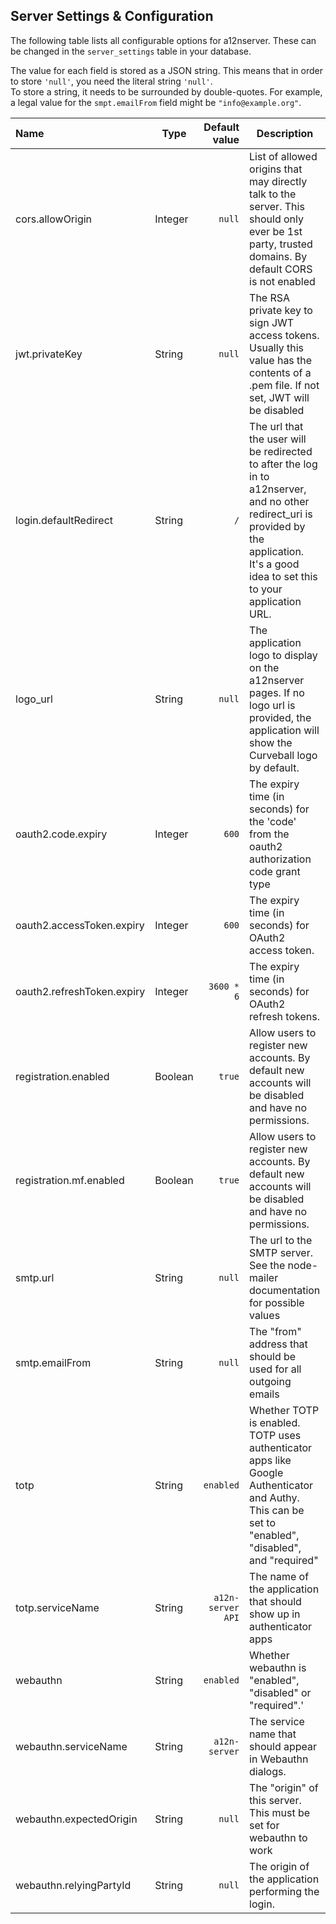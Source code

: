 Server Settings & Configuration
-------------------------------

The following table lists all configurable options for a12nserver. These can be changed in the `server_settings` table in your database.

The value for each field is stored as a JSON string. This means that in order to store ``'null'``, you need the literal string ``'null'``.  \
To store a string, it needs to be surrounded by double-quotes. For example, a legal value for the `smpt.emailFrom` field might be `"info@example.org"`.


| Name                      | Type | Default value | Description |
|:--------------------------|------|--------------:|-------------|
| cors.allowOrigin          | Integer | `null`          | List of allowed origins that may directly talk to the server. This should only ever be 1st party, trusted domains. By default CORS is not enabled     
| jwt.privateKey            | String  | `null` | The RSA private key to sign JWT access tokens. Usually this value has the contents of a .pem file. If not set, JWT will be disabled
| login.defaultRedirect     | String  | `/`         | The url that the user will be redirected to after the log in to a12nserver, and no other redirect_uri is provided by the application. It's a good idea to set this to your application URL. 
| logo_url                  | String  | `null` | The application logo to display on the a12nserver pages. If no logo url is provided, the application will show the Curveball logo by default. |
| oauth2.code.expiry        | Integer | `600` | The expiry time (in seconds) for the \'code\' from the oauth2 authorization code grant type |
| oauth2.accessToken.expiry | Integer | `600` | The expiry time (in seconds) for OAuth2 access token. |
| oauth2.refreshToken.expiry| Integer | `3600 * 6` | The expiry time (in seconds) for OAuth2 refresh tokens. |
| registration.enabled      | Boolean | `true`    | Allow users to register new accounts. By default new accounts will be disabled and have no permissions.|
| registration.mf.enabled   | Boolean | `true` | Allow users to register new accounts. By default new accounts will be disabled and have no permissions.
| smtp.url                  | String  | `null`  | The url to the SMTP server. See the node-mailer documentation for possible values
| smtp.emailFrom            | String  | `null` | The "from" address that should be used for all outgoing emails
| totp                      | String  | `enabled` | Whether TOTP is enabled. TOTP uses authenticator apps like Google Authenticator and Authy. This can be set to "enabled", "disabled", and "required"
| totp.serviceName          | String  | `a12n-server API` | The name of the application that should show up in authenticator apps
| webauthn                  | String  | `enabled` | Whether webauthn is "enabled", "disabled" or "required".'
| webauthn.serviceName      | String  | `a12n-server` | The service name that should appear in Webauthn dialogs.
| webauthn.expectedOrigin   | String  | `null` | The "origin" of this server. This must be set for webauthn to work
| webauthn.relyingPartyId   | String  | `null` | The origin of the application performing the login.